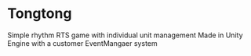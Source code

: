 # Tongtong
Simple rhythm RTS game with individual unit management
Made in Unity Engine with a customer EventMangaer system
